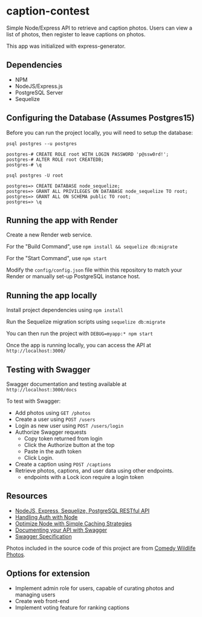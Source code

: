 # caption-contest

Simple Node/Express API to retrieve and caption photos. Users can view a list of photos, then register to leave captions on photos.

This app was initialized with express-generator.

## Dependencies
- NPM
- NodeJS/Express.js
- PostgreSQL Server
- Sequelize
  
## Configuring the Database (Assumes Postgres15)
Before you can run the project locally, you will need to setup the database:
```
psql postgres --u postgres

postgres-# CREATE ROLE root WITH LOGIN PASSWORD 'p@ssw0rd!';
postgres-# ALTER ROLE root CREATEDB;
postgres-# \q

psql postgres -U root

postgres=> CREATE DATABASE node_sequelize;
postgres=> GRANT ALL PRIVILEGES ON DATABASE node_sequelize TO root;
postgres=> GRANT ALL ON SCHEMA public TO root;
postgres=> \q
```
## Running the app with Render
Create a new Render web service.

For the "Build Command", use `npm install && sequelize db:migrate`

For the "Start Command", use `npm start`

Modify the `config/config.json` file within this repository to match your Render or manually set-up PostgreSQL instance host.

## Running the app locally
Install project dependencies using `npm install`

Run the Sequelize migration scripts using `sequelize db:migrate`

You can then run the project with `DEBUG=myapp:* npm start`

Once the app is running locally, you can access the API at `http://localhost:3000/`

## Testing with Swagger
Swagger documentation and testing available at `http://localhost:3000/docs`

To test with Swagger:
 - Add photos using `GET /photos`
 - Create a user using `POST /users`
 - Login as new user using `POST /users/login`
 - Authorize Swagger requests
   - Copy token returned from login
   - Click the Authorize button at the top
   - Paste in the auth token
   - Click Login.
 - Create a caption using `POST /captions`
 - Retrieve photos, captions, and user data using other endpoints.
   - endpoints with a Lock icon require a login token

## Resources
- [NodeJS, Express, Sequelize, PostgreSQL RESTful API](https://www.djamware.com/post/5b56a6cc80aca707dd4f65a9/nodejs-expressjs-sequelizejs-and-postgresql-restful-api)
- [Handling Auth with Node](https://medium.com/quick-code/handling-authentication-and-authorization-with-node-7f9548fedde8)
- [Optimize Node with Simple Caching Strategies](https://scotch.io/tutorials/how-to-optimize-node-requests-with-simple-caching-strategies)
- [Documenting your API with Swagger](https://levelup.gitconnected.com/swagger-time-to-document-that-express-api-you-built-9b8faaeae563)
- [Swagger Specification](https://swagger.io/docs/specification/basic-structure/)

Photos included in the source code of this project are from [Comedy Wildlife Photos](https://www.comedywildlifephoto.com/gallery/comedy-widlife-2020-competition-winners.php).

## Options for extension
- Implement admin role for users, capable of curating photos and managing users
- Create web front-end
- Implement voting feature for ranking captions
